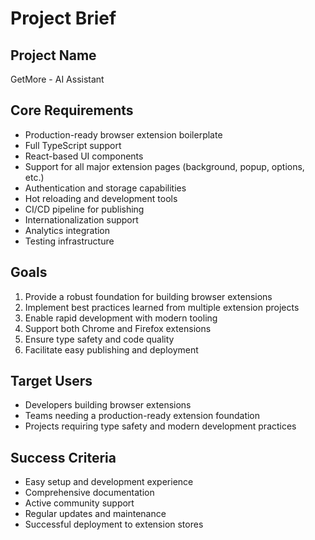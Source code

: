 # Project Brief

## Project Name
GetMore - AI Assistant

## Core Requirements
- Production-ready browser extension boilerplate
- Full TypeScript support
- React-based UI components
- Support for all major extension pages (background, popup, options, etc.)
- Authentication and storage capabilities
- Hot reloading and development tools
- CI/CD pipeline for publishing
- Internationalization support
- Analytics integration
- Testing infrastructure

## Goals
1. Provide a robust foundation for building browser extensions
2. Implement best practices learned from multiple extension projects
3. Enable rapid development with modern tooling
4. Support both Chrome and Firefox extensions
5. Ensure type safety and code quality
6. Facilitate easy publishing and deployment

## Target Users
- Developers building browser extensions
- Teams needing a production-ready extension foundation
- Projects requiring type safety and modern development practices

## Success Criteria
- Easy setup and development experience
- Comprehensive documentation
- Active community support
- Regular updates and maintenance
- Successful deployment to extension stores 
